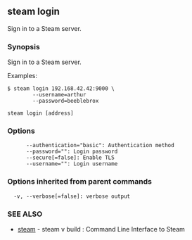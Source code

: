 ## steam login

Sign in to a Steam server.

### Synopsis


Sign in to a Steam server.

Examples:

	$ steam login 192.168.42.42:9000 \
			--username=arthur
			--password=beeblebrox

```
steam login [address]
```

### Options

```
      --authentication="basic": Authentication method
      --password="": Login password
      --secure[=false]: Enable TLS
      --username="": Login username
```

### Options inherited from parent commands

```
  -v, --verbose[=false]: verbose output
```

### SEE ALSO
* [steam](steam.md)	 - steam v build : Command Line Interface to Steam

